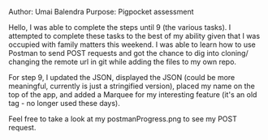 Author: Umai Balendra
Purpose: Pigpocket assessment

Hello, I was able to complete the steps until 9 (the various tasks).
I attempted to complete these tasks to the best of my ability given 
that I was occupied with family matters this weekend. I was able to learn 
how to use Postman to send POST requests and got the chance to dig into cloning/
changing the remote url in git while adding the files to my own repo.

For step 9, I updated the JSON, displayed the JSON (could be more meaningful,
currently is just a stringified version), placed my name on the top of the app,
and added a Marquee for my interesting feature (it's an old tag - no longer
used these days).

Feel free to take a look at my postmanProgress.png to see my POST request.